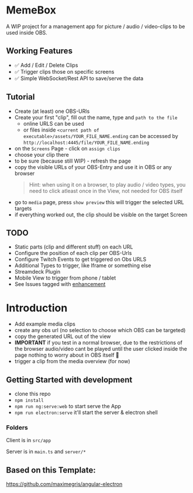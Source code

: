 # MemeBox

A WIP project for a management app for picture / audio / video-clips 
to be used inside OBS.

## Working Features

- :white_check_mark: Add / Edit / Delete Clips
- :white_check_mark: Trigger clips those on specific screens
- :white_check_mark: Simple WebSocket/Rest API to save/serve the data

## Tutorial
- Create (at least) one OBS-URls
- Create your first "clip", fill out the name, type and `path to the file`
  - online URLS can be used
  - or files inside `<current path of executable>/assets/YOUR_FILE_NAME.ending` can be accessed by
    `http://localhost:4445/file/YOUR_FILE_NAME.ending`
- on the `Screens` Page - click on `assign clips`
- choose your clip there
- to be sure (because still WIP) - refresh the page
- copy the visible URLs of your OBS-Entry and use it in OBS or any browser
  > Hint: when using it on a browser, to play audio / video types, you need to 
    click atleast once in the View, not needed for OBS itself
- go to `media` page, press `show preview` this will trigger the selected URL targets
- if everything worked out, the clip should be visible on the target Screen

## TODO

- Static parts (clip and different stuff) on each URL
- Configure the position of each clip per OBS-Urls
- Configure Twitch Events to get triggered on Obs URLS
- Additional Types to trigger, like Iframe or something else
- Streamdeck Plugin
- Mobile View to trigger from phone / tablet
- See Issues tagged with [enhancement](https://github.com/negue/meme-box/labels/enhancement) 


# Introduction

- Add example media clips
- create any obs url (no selection to choose which OBS can be targeted)
- copy the generated URL out of the view
- **IMPORTANT** if you test in a normal browser, 
  due to the restrictions of the browser audio/video cant 
  be played until the user clicked inside the page
  nothing to worry about in OBS itself :tada:
- trigger a clip from the media overview (for now)


## Getting Started with development

- clone this repo
- `npm install`
- `npm run ng:serve:web` to start serve the App
- `npm run electron:serve` it'll start the server & electron shell

### Folders
Client is in `src/app`

Server is in `main.ts` and `server/*`

## Based on this Template:
https://github.com/maximegris/angular-electron
